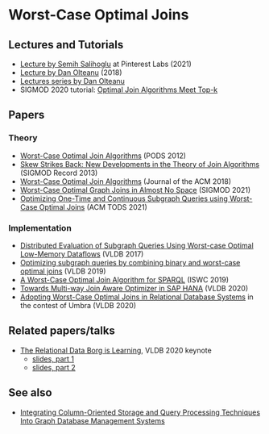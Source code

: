 # Worst-Case Optimal Joins

## Lectures and Tutorials

* [Lecture by Semih Salihoglu](https://www.youtube.com/watch?v=Hn2XRv8dU5k) at Pinterest Labs (2021)
* [Lecture by Dan Olteanu](https://www.youtube.com/watch?v=KYgG72oQhOw) (2018)
* [Lectures series by Dan Olteanu](https://www.youtube.com/watch?v=uaHSAolWTiI&list=PLVjVSqmQgPG_6XsFfv9sTMd5EpWjkfRiX)
* SIGMOD 2020 tutorial: [Optimal Join Algorithms Meet Top-k](https://northeastern-datalab.github.io/topk-join-tutorial/)

## Papers

### Theory

* [Worst-Case Optimal Join Algorithms](https://dl.acm.org/doi/10.1145/2213556.2213565) (PODS 2012)
* [Skew Strikes Back: New Developments in the Theory of Join Algorithms](https://arxiv.org/abs/1310.3314) (SIGMOD Record 2013)
* [Worst-Case Optimal Join Algorithms](https://dl.acm.org/doi/10.1145/3180143) (Journal of the ACM 2018)
* [Worst-Case Optimal Graph Joins in Almost No Space](http://aidanhogan.com/docs/wco-ring.pdf) (SIGMOD 2021)
* [Optimizing One-Time and Continuous Subgraph Queries using Worst-Case Optimal Joins](http://amine.io/papers/wco-optimizers-tods21.pdf) (ACM TODS 2021)

### Implementation

* [Distributed Evaluation of Subgraph Queries Using Worst-case Optimal Low-Memory Dataflows](http://www.vldb.org/pvldb/vol11/p691-ammar.pdf) (VLDB 2017)
* [Optimizing subgraph queries by combining binary and worst-case optimal joins](http://www.vldb.org/pvldb/vol12/p1692-mhedhbi.pdf) (VLDB 2019)
* [A Worst-Case Optimal Join Algorithm for SPARQL](http://aidanhogan.com/docs/SPARQL_worst_case_optimal.pdf) (ISWC 2019)
* [Towards Multi-way Join Aware Optimizer in SAP HANA](http://www.vldb.org/pvldb/vol13/p3019-wi.pdf) (VLDB 2020)
* [Adopting Worst-Case Optimal Joins in Relational Database Systems](http://www.vldb.org/pvldb/vol13/p1891-freitag.pdf) in the contest of Umbra (VLDB 2020)

## Related papers/talks

* [The Relational Data Borg is Learning](http://www.vldb.org/pvldb/vol13/p3502-olteanu.pdf), VLDB 2020 keynote
  * [slides, part 1](https://fdbresearch.github.io/slides/VLDB2020-keynote1-part1.pdf)
  * [slides, part 2](https://fdbresearch.github.io/slides/VLDB2020-keynote1-part2.pdf)

## See also

* [Integrating Column-Oriented Storage and Query Processing Techniques Into Graph Database Management Systems](https://arxiv.org/pdf/2103.02284.pdf)
